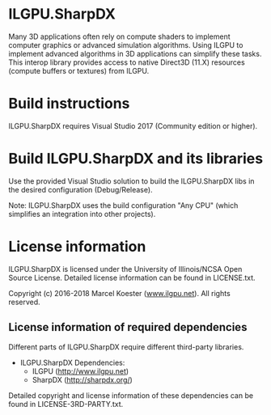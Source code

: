 # ILGPU.SharpDX

Many 3D applications often rely on compute shaders to implement computer graphics or advanced simulation algorithms.
Using ILGPU to implement advanced algorithms in 3D applications can simplify these tasks.
This interop library provides access to native Direct3D (11.X) resources (compute buffers or textures) from ILGPU.

# Build instructions

ILGPU.SharpDX requires Visual Studio 2017 (Community edition or higher).

# Build ILGPU.SharpDX and its libraries

Use the provided Visual Studio solution to build the ILGPU.SharpDX libs
in the desired configuration (Debug/Release).

Note: ILGPU.SharpDX uses the build configuration "Any CPU" (which simplifies
an integration into other projects).

# License information

ILGPU.SharpDX is licensed under the University of Illinois/NCSA Open Source License.
Detailed license information can be found in LICENSE.txt.

Copyright (c) 2016-2018 Marcel Koester (www.ilgpu.net). All rights reserved.

## License information of required dependencies

Different parts of ILGPU.SharpDX require different third-party libraries.

* ILGPU.SharpDX Dependencies:
    - ILGPU (http://www.ilgpu.net)
    - SharpDX (http://sharpdx.org/)

Detailed copyright and license information of these dependencies can be found in
LICENSE-3RD-PARTY.txt.
